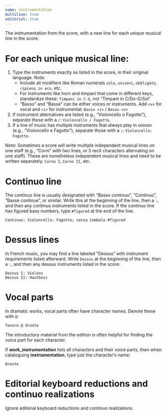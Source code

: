 ```yaml
---
name: instrumentation
multiline: true
editorial: true
---
```

The instrumentation from the score, with a new line for each unique musical line in the score.

# For each unique musical line:
1. Type the instruments exactly as listed in the score, in their original language. Note:
   - Include all modifiers like Roman numerals `solo`, `unisoni`, `obbligato`, `ripieno`, `in eco`, etc.
   - For instruments like horn and timpani that come in different keys, standardize these: `Timpani in C-G`, not “Timpani in C/Do-G/Sol”
   - “Basso” and “Basse” can be either voices or instruments. Add `<v>` for vocal and `<i>` for instrumental: `Basso <i>` / `Basso <v>` 
3. If instrument alternatives are listed (e.g., “Violoncello o Fagotto”), separate those with a `/`: `Violoncello / Fagotto`.
4. If a line of music has multiple instruments that always play in unison (e.g., “Violoncello e Fagotto”), separate those with a `;`: `Violoncello; Fagotto`.

Note: Sometimes a score will write multiple independent musical lines on one staff (e.g., “Corni” with two lines, or 5 recit characters alternating on one staff). These are nonetheless independent musical lines and need to be written separately: `Corno I`, `Corno II`, etc.

# Continuo line
The continuo line is usually designated with “Basso continuo”, “Continuo”, “Basse continue”, or similar. Write this at the beginning of the line, then a `:`, and then any continuo instruments listed in the score. If the continuo line has figured bass numbers, type `#figured` at the end of the line.
```
Continuo: Violoncello; Fagotto; senza Cembalo #figured
```

# Dessus lines
In French music, you may find a line labeled “Dessus” with instrument requirements listed afterward. Write `Dessus` at the beginning of the line, then a `:`, and then any dessus instruments listed in the score:
```
Dessus I: Violons
Dessus II: Hautbois
```

# Vocal parts
In dramatic works, vocal parts often have character names. Denote these with `@`:
```
Tenore @ Oronte
``` 
The introductory material from the edition is often helpful for finding the voice part for each character.

If **work_instrumentation** lists all characters and their voice parts, then when cataloguing **instrumentation**, type just the character’s name:

```
Oronte
```

# Editorial keyboard reductions and continuo realizations
Ignore editorial keyboard reductions and continuo realizations.